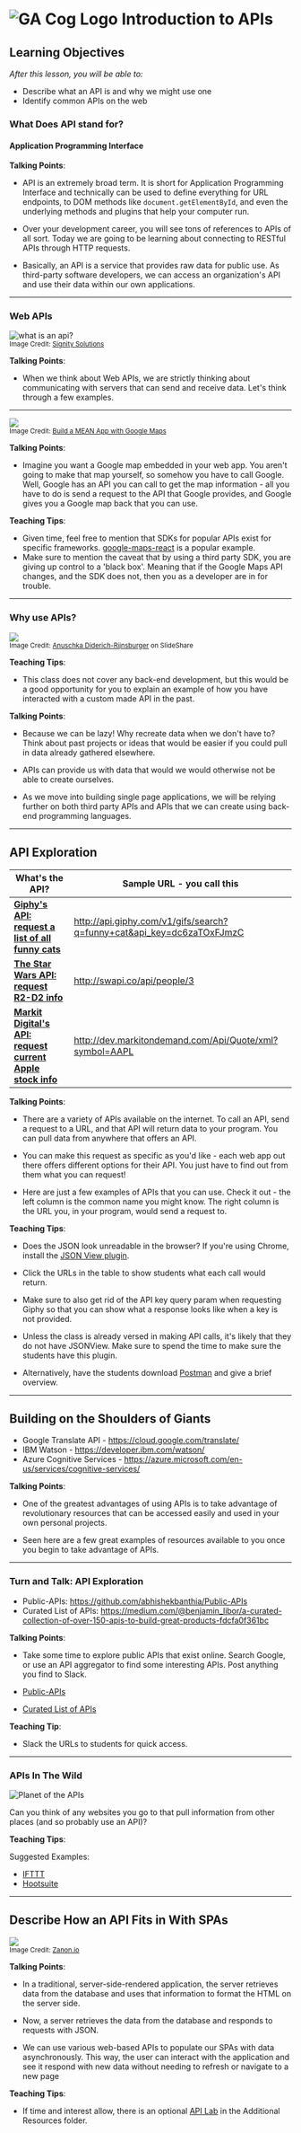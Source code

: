 # ![GA Cog Logo](https://ga-dash.s3.amazonaws.com/production/assets/logo-9f88ae6c9c3871690e33280fcf557f33.png) Introduction to APIs

## Learning Objectives

*After this lesson, you will be able to:*

- Describe what an API is and why we might use one
- Identify common APIs on the web


### What Does API stand for?

#### Application Programming Interface 

<aside class="notes">

**Talking Points**:

- API is an extremely broad term.  It is short for Application Programming Interface and technically can be used to define everything for URL endpoints, to DOM methods like `document.getElementById`, and even the underlying methods and plugins that help your computer run.

- Over your development career, you will see tons of references to APIs of all sort. Today we are going to be learning about connecting to RESTful APIs through HTTP requests.

- Basically, an API is a service that provides raw data for public use. As third-party software developers, we can access an organization's API and use their data within our own applications.

</aside>

---

### Web APIs

![what is an api?](./assets/What-is-an-API.png)<br>
<sup> Image Credit: [Signity Solutions](http://www.signitysolutions.com/blog/miscellaneous-posts/what-is-an-apis-and-cms/) <sup>

<aside class="notes">

**Talking Points**:

- When we think about Web APIs, we are strictly thinking about communicating with servers that can send and receive data.  Let's think through a few examples.

</aside>

---

![](./assets/scotch-mean-example.png) <br>
<sup> Image Credit: [Build a MEAN App with Google Maps](http://www.signitysolutions.com/blog/miscellaneous-posts/what-is-an-apis-and-cms/) <sup>

<aside class="notes">

**Talking Points**:

- Imagine you want a Google map embedded in your web app. You aren't going to make that map yourself, so somehow you have to call Google. Well, Google has an API you can call to get the map information - all you have to do is send a request to the API that Google provides, and Google gives you a Google map back that you can use.

**Teaching Tips**:

- Given time, feel free to mention that SDKs for popular APIs exist for specific frameworks.  [google-maps-react](https://github.com/fullstackreact/google-maps-react) is a popular example.
- Make sure to mention the caveat that by using a third party SDK, you are giving up control to a 'black box'. Meaning that if the Google Maps API changes, and the SDK does not, then you as a developer are in for trouble.

</aside>

---

### Why use APIs?

![](./assets/api-diagram.png)<br>
<sup> Image Credit: [Anuschka Diderich-Rijnsburger](https://www.slideshare.net/AnuschkaDiderichRijn?utm_campaign=profiletracking&utm_medium=sssite&utm_source=ssslideview) on SlideShare <sup>

<aside class="notes">

**Teaching Tips**:

- This class does not cover any back-end development, but this would be a good opportunity for you to explain an example of how you have interacted with a custom made API in the past.

**Talking Points**:

- Because we can be lazy! Why recreate data when we don't have to? Think about past projects or ideas that would be easier if you could pull in data already gathered elsewhere.

- APIs can provide us with data that would we would otherwise not be able to create ourselves.

- As we move into building single page applications, we will be relying further on both third party APIs and APIs that we can create using back-end programming languages.

</aside>

---

## API Exploration


| What's the API? | Sample URL - you call this |
|------|------------|
| **[Giphy's API: request a list of all funny cats](https://github.com/Giphy/GiphyAPI)** | http://api.giphy.com/v1/gifs/search?q=funny+cat&api_key=dc6zaTOxFJmzC |
| **[The Star Wars API: request R2-D2 info](http://swapi.co/)** | http://swapi.co/api/people/3 |
| **[Markit Digital's API: request current Apple stock info](http://dev.markitondemand.com/Api/Quote/xml?symbol=AAPL)** | http://dev.markitondemand.com/Api/Quote/xml?symbol=AAPL

<aside class="notes">

**Talking Points**:

- There are a variety of APIs available on the internet. To call an API, send a request to a URL, and that API will return data to your program. You can pull data from anywhere that offers an API.

- You can make this request as specific as you'd like - each web app out there offers different options for their API. You just have to find out from them what you can request!

- Here are just a few examples of APIs that you can use. Check it out - the left column is the common name you might know. The right column is the URL you, in your program, would send a request to. 


**Teaching Tips**:

- Does the JSON look unreadable in the browser? If you're using Chrome, install the [JSON View plugin](https://chrome.google.com/webstore/detail/jsonview/chklaanhfefbnpoihckbnefhakgolnmc?hl=en).

- Click the URLs in the table to show students what each call would return.

- Make sure to also get rid of the API key query param when requesting Giphy so that you can show what a response looks like when a key is not provided.

- Unless the class is already versed in making API calls, it's likely that they do not have JSONView.  Make sure to spend the time to make sure the students have this plugin.

- Alternatively, have the students download [Postman](https://www.getpostman.com/) and give a brief overview.

</aside>

---

## Building on the Shoulders of Giants

- Google Translate API - https://cloud.google.com/translate/
- IBM Watson - https://developer.ibm.com/watson/
- Azure Cognitive Services - https://azure.microsoft.com/en-us/services/cognitive-services/

<aside class="notes">

**Talking Points**:

- One of the greatest advantages of using APIs is to take advantage of revolutionary resources that can be accessed easily and used in your own personal projects.  

- Seen here are a few great examples of resources available to you once you begin to take advantage of APIs.

</aside>

---

### Turn and Talk: API Exploration

- Public-APIs: https://github.com/abhishekbanthia/Public-APIs
- Curated List of APIs: https://medium.com/@benjamin_libor/a-curated-collection-of-over-150-apis-to-build-great-products-fdcfa0f361bc

<aside class="notes">

**Talking Points**:

- Take some time to explore public APIs that exist online.  Search Google, or use an API aggregator to find some interesting APIs.  Post anything you find to Slack.

- [Public-APIs](https://github.com/abhishekbanthia/Public-APIs)

- [Curated List of APIs](https://medium.com/@benjamin_libor/a-curated-collection-of-over-150-apis-to-build-great-products-fdcfa0f361bc)

**Teaching Tip**:

- Slack the URLs to students for quick access.

</aside>

---

### APIs In The Wild

![Planet of the APIs](./assets/planet-of-the-apis.jpg)

Can you think of any websites you go to that pull information from other places (and so probably use an API)?

<aside class="notes">

**Teaching Tips**:

Suggested Examples:

- [IFTTT](https://ifttt.com/)
- [Hootsuite](https://hootsuite.com/)

</aside>

---

## Describe How an API Fits in With SPAs

![](./assets/traditional-page-lifecycle.png)<br>
<sup>Image Credit: [Zanon.io](https://zanon.io/posts/angularjs-how-to-create-a-spa-crawlable-and-seo-friendly)<sup>

<aside class="notes">

**Talking Points**:

- In a traditional, server-side-rendered application, the server retrieves data from the database and uses that information to format the HTML on the server side. <!-- (Demo https://www.amazon.com). -->

- Now, a server retrieves the data from the database and responds to requests with JSON. <!-- (Demo http://www.swapi.co/). -->

- We can use various web-based APIs to populate our SPAs with data asynchronously. This way, the user can interact with the application and see it respond with new data without needing to refresh or navigate to a new page <!-- (demo [/starwars](/starwars)). -->

**Teaching Tips**:

- If time and interest allow, there is an optional [API Lab](https://git.generalassemb.ly/react-development/react-development-course-materials/tree/master/Additional%20Resources/Dad%20Jokes%20Lab) in the Additional Resources folder.

</aside>
